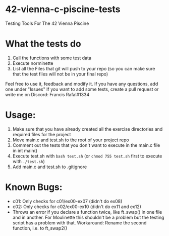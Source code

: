 # 42-vienna-c-piscine-tests
Testing Tools For The 42 Vienna Piscine

# What the tests do
1. Call the functions with some test data
2. Execute norminette
3. List all the Files that git will push to your repo (so you can make sure that the test files will not be in your final repo)

Feel free to use it, feedback and modify it. If you have any questions, add one under "Issues"
If you want to add some tests, create a pull request or write me on Discord: Francis Rafal#1334

# Usage:
1. Make sure that you have already created all the exercise directories and required files for the project
2. Move main.c and test.sh to the root of your project repo
3. Comment out the tests that you don't want to execute in the main.c file in int main()
4. Execute test.sh with `bash test.sh` (or `chmod 755 test.sh` first to execute with `./test.sh`)
5. Add main.c and test.sh to .gitignore


# Known Bugs:
- c01: Only checks for c01/ex00-ex07 (didn't do ex08)
- c02: Only checks for c02/ex00-ex10 (didn't do ex11 and ex12)
- Throws an error if you declare a function twice, like ft_swap() in one file and in another. For Moulinette this shouldn't be a problem but the testing script has a problem with that. Workaround: Rename the second function, i.e. to ft_swap2()
